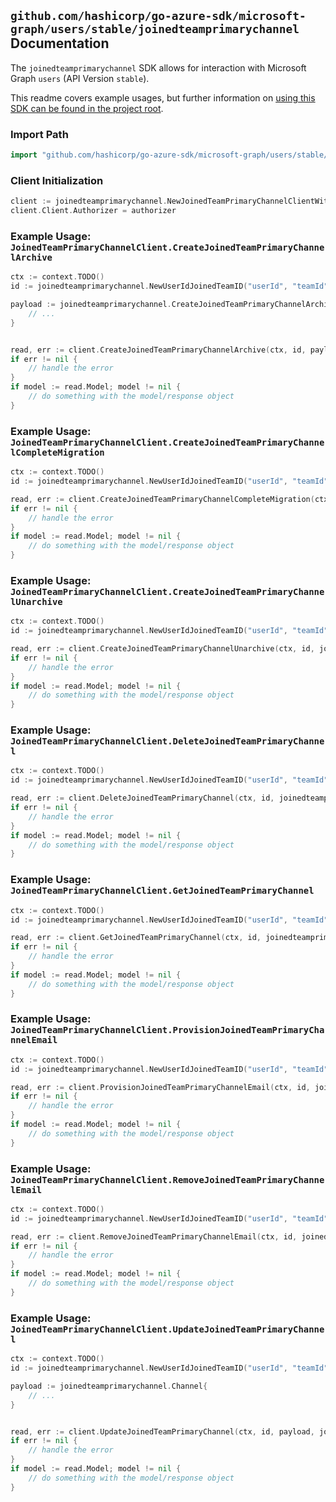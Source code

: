 
## `github.com/hashicorp/go-azure-sdk/microsoft-graph/users/stable/joinedteamprimarychannel` Documentation

The `joinedteamprimarychannel` SDK allows for interaction with Microsoft Graph `users` (API Version `stable`).

This readme covers example usages, but further information on [using this SDK can be found in the project root](https://github.com/hashicorp/go-azure-sdk/tree/main/docs).

### Import Path

```go
import "github.com/hashicorp/go-azure-sdk/microsoft-graph/users/stable/joinedteamprimarychannel"
```


### Client Initialization

```go
client := joinedteamprimarychannel.NewJoinedTeamPrimaryChannelClientWithBaseURI("https://graph.microsoft.com")
client.Client.Authorizer = authorizer
```


### Example Usage: `JoinedTeamPrimaryChannelClient.CreateJoinedTeamPrimaryChannelArchive`

```go
ctx := context.TODO()
id := joinedteamprimarychannel.NewUserIdJoinedTeamID("userId", "teamId")

payload := joinedteamprimarychannel.CreateJoinedTeamPrimaryChannelArchiveRequest{
	// ...
}


read, err := client.CreateJoinedTeamPrimaryChannelArchive(ctx, id, payload, joinedteamprimarychannel.DefaultCreateJoinedTeamPrimaryChannelArchiveOperationOptions())
if err != nil {
	// handle the error
}
if model := read.Model; model != nil {
	// do something with the model/response object
}
```


### Example Usage: `JoinedTeamPrimaryChannelClient.CreateJoinedTeamPrimaryChannelCompleteMigration`

```go
ctx := context.TODO()
id := joinedteamprimarychannel.NewUserIdJoinedTeamID("userId", "teamId")

read, err := client.CreateJoinedTeamPrimaryChannelCompleteMigration(ctx, id, joinedteamprimarychannel.DefaultCreateJoinedTeamPrimaryChannelCompleteMigrationOperationOptions())
if err != nil {
	// handle the error
}
if model := read.Model; model != nil {
	// do something with the model/response object
}
```


### Example Usage: `JoinedTeamPrimaryChannelClient.CreateJoinedTeamPrimaryChannelUnarchive`

```go
ctx := context.TODO()
id := joinedteamprimarychannel.NewUserIdJoinedTeamID("userId", "teamId")

read, err := client.CreateJoinedTeamPrimaryChannelUnarchive(ctx, id, joinedteamprimarychannel.DefaultCreateJoinedTeamPrimaryChannelUnarchiveOperationOptions())
if err != nil {
	// handle the error
}
if model := read.Model; model != nil {
	// do something with the model/response object
}
```


### Example Usage: `JoinedTeamPrimaryChannelClient.DeleteJoinedTeamPrimaryChannel`

```go
ctx := context.TODO()
id := joinedteamprimarychannel.NewUserIdJoinedTeamID("userId", "teamId")

read, err := client.DeleteJoinedTeamPrimaryChannel(ctx, id, joinedteamprimarychannel.DefaultDeleteJoinedTeamPrimaryChannelOperationOptions())
if err != nil {
	// handle the error
}
if model := read.Model; model != nil {
	// do something with the model/response object
}
```


### Example Usage: `JoinedTeamPrimaryChannelClient.GetJoinedTeamPrimaryChannel`

```go
ctx := context.TODO()
id := joinedteamprimarychannel.NewUserIdJoinedTeamID("userId", "teamId")

read, err := client.GetJoinedTeamPrimaryChannel(ctx, id, joinedteamprimarychannel.DefaultGetJoinedTeamPrimaryChannelOperationOptions())
if err != nil {
	// handle the error
}
if model := read.Model; model != nil {
	// do something with the model/response object
}
```


### Example Usage: `JoinedTeamPrimaryChannelClient.ProvisionJoinedTeamPrimaryChannelEmail`

```go
ctx := context.TODO()
id := joinedteamprimarychannel.NewUserIdJoinedTeamID("userId", "teamId")

read, err := client.ProvisionJoinedTeamPrimaryChannelEmail(ctx, id, joinedteamprimarychannel.DefaultProvisionJoinedTeamPrimaryChannelEmailOperationOptions())
if err != nil {
	// handle the error
}
if model := read.Model; model != nil {
	// do something with the model/response object
}
```


### Example Usage: `JoinedTeamPrimaryChannelClient.RemoveJoinedTeamPrimaryChannelEmail`

```go
ctx := context.TODO()
id := joinedteamprimarychannel.NewUserIdJoinedTeamID("userId", "teamId")

read, err := client.RemoveJoinedTeamPrimaryChannelEmail(ctx, id, joinedteamprimarychannel.DefaultRemoveJoinedTeamPrimaryChannelEmailOperationOptions())
if err != nil {
	// handle the error
}
if model := read.Model; model != nil {
	// do something with the model/response object
}
```


### Example Usage: `JoinedTeamPrimaryChannelClient.UpdateJoinedTeamPrimaryChannel`

```go
ctx := context.TODO()
id := joinedteamprimarychannel.NewUserIdJoinedTeamID("userId", "teamId")

payload := joinedteamprimarychannel.Channel{
	// ...
}


read, err := client.UpdateJoinedTeamPrimaryChannel(ctx, id, payload, joinedteamprimarychannel.DefaultUpdateJoinedTeamPrimaryChannelOperationOptions())
if err != nil {
	// handle the error
}
if model := read.Model; model != nil {
	// do something with the model/response object
}
```
